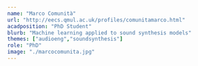 ```yaml
---
name: "Marco Comunità"
url: "http://eecs.qmul.ac.uk/profiles/comunitamarco.html"
acadposition: "PhD Student"
blurb: "Machine learning applied to sound synthesis models"
themes: ["audioeng","soundsynthesis"]
role: "PhD"
image: "./marcocomunita.jpg"
---
```

